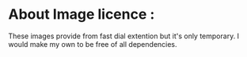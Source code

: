 # About Image licence :
These images provide from fast dial extention but it's only temporary.
I would make my own to be free of all dependencies.
